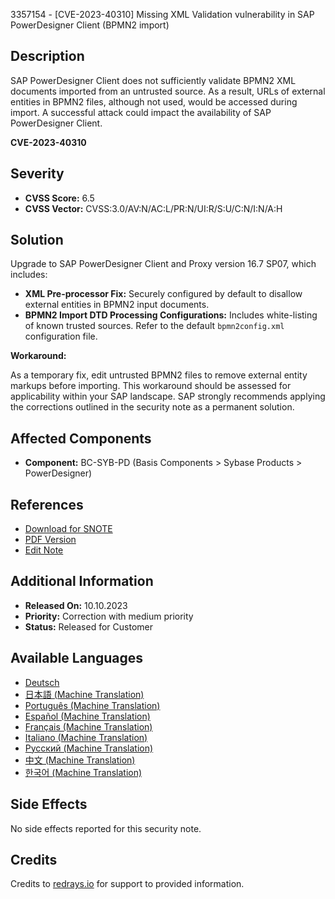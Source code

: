 3357154 - [CVE-2023-40310] Missing XML Validation vulnerability in SAP PowerDesigner Client (BPMN2 import)

## Description

SAP PowerDesigner Client does not sufficiently validate BPMN2 XML documents imported from an untrusted source. As a result, URLs of external entities in BPMN2 files, although not used, would be accessed during import. A successful attack could impact the availability of SAP PowerDesigner Client.

**CVE-2023-40310**

## Severity

- **CVSS Score:** 6.5
- **CVSS Vector:** CVSS:3.0/AV:N/AC:L/PR:N/UI:R/S:U/C:N/I:N/A:H

## Solution

Upgrade to SAP PowerDesigner Client and Proxy version 16.7 SP07, which includes:

- **XML Pre-processor Fix:** Securely configured by default to disallow external entities in BPMN2 input documents.
- **BPMN2 Import DTD Processing Configurations:** Includes white-listing of known trusted sources. Refer to the default `bpmn2config.xml` configuration file.

**Workaround:**

As a temporary fix, edit untrusted BPMN2 files to remove external entity markups before importing. This workaround should be assessed for applicability within your SAP landscape. SAP strongly recommends applying the corrections outlined in the security note as a permanent solution.

## Affected Components

- **Component:** BC-SYB-PD (Basis Components > Sybase Products > PowerDesigner)

## References

- [Download for SNOTE](https://notesdownloads.sap.com/note/0040000001213842023)
- [PDF Version](https://userapps.support.sap.com/sap/support/sfm/notes/print/0003357154?language=en-US&token=46E7B6D3EE085943A6DBE403CA0942F8)
- [Edit Note](https://me.sap.com/sap/support/notes/edit/0003357154)

## Additional Information

- **Released On:** 10.10.2023
- **Priority:** Correction with medium priority
- **Status:** Released for Customer

## Available Languages

- [Deutsch](https://me.sap.com/notes/0003357154/D)
- [日本語 (Machine Translation)](https://me.sap.com/notes/0003357154/J)
- [Português (Machine Translation)](https://me.sap.com/notes/0003357154/P)
- [Español (Machine Translation)](https://me.sap.com/notes/0003357154/S)
- [Français (Machine Translation)](https://me.sap.com/notes/0003357154/F)
- [Italiano (Machine Translation)](https://me.sap.com/notes/0003357154/I)
- [Русский (Machine Translation)](https://me.sap.com/notes/0003357154/R)
- [中文 (Machine Translation)](https://me.sap.com/notes/0003357154/1)
- [한국어 (Machine Translation)](https://me.sap.com/notes/0003357154/3)

## Side Effects

No side effects reported for this security note.

## Credits

Credits to [redrays.io](https://redrays.io) for support to provided information.